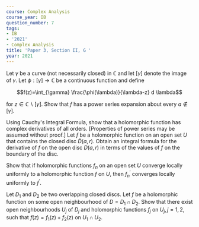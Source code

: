 ```yaml
---
course: Complex Analysis
course_year: IB
question_number: 7
tags:
- IB
- '2021'
- Complex Analysis
title: 'Paper 3, Section II, G '
year: 2021
---
```




Let $\gamma$ be a curve (not necessarily closed) in $\mathbb{C}$ and let $[\gamma]$ denote the image of $\gamma$. Let $\phi:[\gamma] \rightarrow \mathbb{C}$ be a continuous function and define

$$f(z)=\int_{\gamma} \frac{\phi(\lambda)}{\lambda-z} d \lambda$$

for $z \in \mathbb{C} \backslash[\gamma]$. Show that $f$ has a power series expansion about every $a \notin[\gamma]$.

Using Cauchy's Integral Formula, show that a holomorphic function has complex derivatives of all orders. [Properties of power series may be assumed without proof.] Let $f$ be a holomorphic function on an open set $U$ that contains the closed disc $\bar{D}(a, r)$. Obtain an integral formula for the derivative of $f$ on the open disc $D(a, r)$ in terms of the values of $f$ on the boundary of the disc.

Show that if holomorphic functions $f_{n}$ on an open set $U$ converge locally uniformly to a holomorphic function $f$ on $U$, then $f_{n}^{\prime}$ converges locally uniformly to $f^{\prime}$.

Let $D_{1}$ and $D_{2}$ be two overlapping closed discs. Let $f$ be a holomorphic function on some open neighbourhood of $D=D_{1} \cap D_{2}$. Show that there exist open neighbourhoods $U_{j}$ of $D_{j}$ and holomorphic functions $f_{j}$ on $U_{j}, j=1,2$, such that $f(z)=f_{1}(z)+f_{2}(z)$ on $U_{1} \cap U_{2}$.
